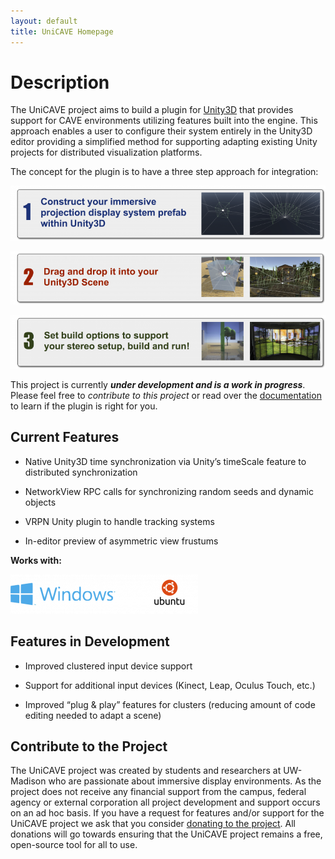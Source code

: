 ```yaml
---
layout: default
title: UniCAVE Homepage
---
```


# Description

The UniCAVE project aims to build a plugin for [Unity3D](https://unity3d.com) that provides support for CAVE environments utilizing features built into the engine. This approach enables a user to configure their system entirely in the Unity3D editor providing a simplified method for supporting adapting existing Unity projects for distributed visualization platforms.

The concept for the plugin is to have a three step approach for integration:

![Step 1](images/step1.png "Step 1")

![Step 2](images/step2.png "Step 2")

![Step 3](images/step3.png "Step 3")

This project is currently **_under development and is a work in progress_**.  Please feel free to _contribute to this project_ or read over the [documentation](https://github.com/widVE/UniCAVE/wiki) to learn if the plugin is right for you.


## Current Features

- Native Unity3D time synchronization via Unity’s timeScale feature to distributed synchronization

- NetworkView RPC calls for synchronizing random seeds and dynamic objects

- VRPN Unity plugin to handle tracking systems

* In-editor preview of asymmetric view frustums

**Works with:**

![Operating Systems](images/operating-systems.png "Operating systems")


## Features in Development

- Improved clustered input device support

- Support for additional input devices (Kinect, Leap, Oculus Touch, etc.)

- Improved “plug & play” features for clusters (reducing amount of code editing needed to adapt a scene)


## Contribute to the Project

The UniCAVE project was created by students and researchers at UW-Madison who are passionate about immersive display environments. As the project does not receive any financial support from the campus, federal agency or external corporation all project development and support occurs on an ad hoc basis. If you have a request for features and/or support for the UniCAVE project we ask that you consider [donating to the project](https://secure.supportuw.org/give/?id=ac987d37-46b8-46f5-b2ae-71bba33ead5f). All donations will go towards ensuring that the UniCAVE project remains a free, open-source tool for all to use.